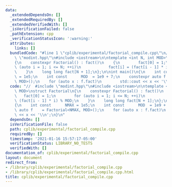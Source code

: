 ```yaml
---
data:
  _extendedDependsOn: []
  _extendedRequiredBy: []
  _extendedVerifiedWith: []
  _isVerificationFailed: false
  _pathExtension: cpp
  _verificationStatusIcon: ':warning:'
  attributes:
    links: []
  bundledCode: "#line 1 \"cplib/experimental/factorial_compile.cpp\"\n//  #include\
    \ \"modint.hpp\"\n#include <iostream>\n\ntemplate <int N, int MOD>\nstruct Factorial\n\
    {\n    constexpr Factorial() : fact()\n    {\n        fact[0] = 1;\n        for\
    \ (auto i = 1; i <= N; ++i)\n            fact[i] = (fact[i - 1] * i) % MOD;\n\
    \    }\n    long long fact[N + 1];\n};\n\nint main()\n{\n    int const      NMAX\
    \ = 1e5;\n    int const      MOD  = 1e9 + 7;\n    constexpr auto f    = Factorial<NMAX,\
    \ MOD>();\n    for (auto x : f.fact)\n        std::cout << x << '\\n';\n}\n"
  code: "//  #include \"modint.hpp\"\n#include <iostream>\n\ntemplate <int N, int\
    \ MOD>\nstruct Factorial\n{\n    constexpr Factorial() : fact()\n    {\n     \
    \   fact[0] = 1;\n        for (auto i = 1; i <= N; ++i)\n            fact[i] =\
    \ (fact[i - 1] * i) % MOD;\n    }\n    long long fact[N + 1];\n};\n\nint main()\n\
    {\n    int const      NMAX = 1e5;\n    int const      MOD  = 1e9 + 7;\n    constexpr\
    \ auto f    = Factorial<NMAX, MOD>();\n    for (auto x : f.fact)\n        std::cout\
    \ << x << '\\n';\n}\n"
  dependsOn: []
  isVerificationFile: false
  path: cplib/experimental/factorial_compile.cpp
  requiredBy: []
  timestamp: '2021-01-16 15:57:17-05:00'
  verificationStatus: LIBRARY_NO_TESTS
  verifiedWith: []
documentation_of: cplib/experimental/factorial_compile.cpp
layout: document
redirect_from:
- /library/cplib/experimental/factorial_compile.cpp
- /library/cplib/experimental/factorial_compile.cpp.html
title: cplib/experimental/factorial_compile.cpp
---
```

